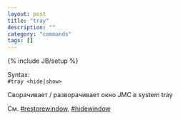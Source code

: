 ```yaml
---
layout: post
title: "tray"
description: ""
category: "commands"
tags: []
---
```

{% include JB/setup %}

Syntax:  
`#tray <hide|show>`

Сворачивает / разворачивает окно JMC в system tray

См. [#restorewindow](#restorewindow), [#hidewindow](#hidewindow)